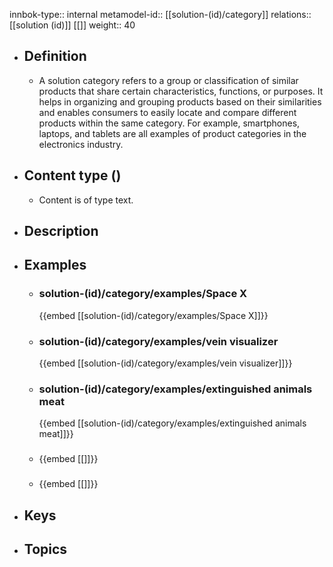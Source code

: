 innbok-type:: internal
metamodel-id:: [[solution-(id)/category]]
relations:: [[solution (id)]] [[]]
weight:: 40

- ## Definition
  - A solution category refers to a group or classification of similar products that share certain characteristics, functions, or purposes. It helps in organizing and grouping products based on their similarities and enables consumers to easily locate and compare different products within the same category. For example, smartphones, laptops, and tablets are all examples of product categories in the electronics industry.
- ## Content type ()
  - Content is of type text.
  
- ## Description
- ## Examples
  - ### solution-(id)/category/examples/Space X
    {{embed [[solution-(id)/category/examples/Space X]]}}
  - ### solution-(id)/category/examples/vein visualizer
    {{embed [[solution-(id)/category/examples/vein visualizer]]}}
  - ### solution-(id)/category/examples/extinguished animals meat
    {{embed [[solution-(id)/category/examples/extinguished animals meat]]}}
  - ### 
    {{embed [[]]}}
  - ### 
    {{embed [[]]}}
  
- ## Keys
  
- ## Topics
  


